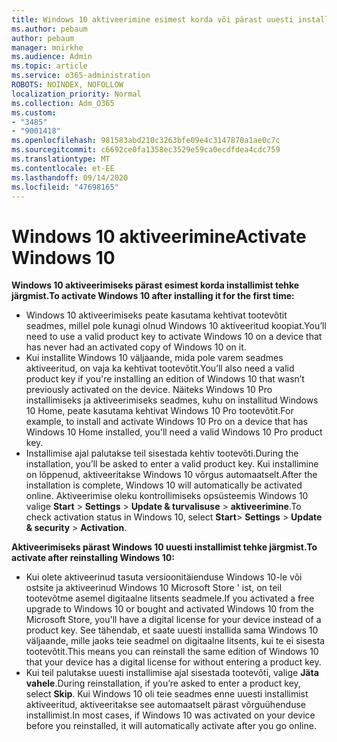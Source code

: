 ```yaml
---
title: Windows 10 aktiveerimine esimest korda või pärast uuesti installimine
ms.author: pebaum
author: pebaum
manager: mnirkhe
ms.audience: Admin
ms.topic: article
ms.service: o365-administration
ROBOTS: NOINDEX, NOFOLLOW
localization_priority: Normal
ms.collection: Adm_O365
ms.custom:
- "3485"
- "9001418"
ms.openlocfilehash: 981583abd210c3263bfe09e4c3147870a1ae0c7c
ms.sourcegitcommit: c6692ce0fa1358ec3529e59ca0ecdfdea4cdc759
ms.translationtype: MT
ms.contentlocale: et-EE
ms.lasthandoff: 09/14/2020
ms.locfileid: "47698165"
---
```

# <a name="activate-windows-10"></a><span data-ttu-id="5b785-102">Windows 10 aktiveerimine</span><span class="sxs-lookup"><span data-stu-id="5b785-102">Activate Windows 10</span></span>

<span data-ttu-id="5b785-103">**Windows 10 aktiveerimiseks pärast esimest korda installimist tehke järgmist.**</span><span class="sxs-lookup"><span data-stu-id="5b785-103">**To activate Windows 10 after installing it for the first time:**</span></span>

- <span data-ttu-id="5b785-104">Windows 10 aktiveerimiseks peate kasutama kehtivat tootevõtit seadmes, millel pole kunagi olnud Windows 10 aktiveeritud koopiat.</span><span class="sxs-lookup"><span data-stu-id="5b785-104">You’ll need to use a valid product key to activate Windows 10 on a device that has never had an activated copy of Windows 10 on it.</span></span>
- <span data-ttu-id="5b785-105">Kui installite Windows 10 väljaande, mida pole varem seadmes aktiveeritud, on vaja ka kehtivat tootevõtit.</span><span class="sxs-lookup"><span data-stu-id="5b785-105">You’ll also need a valid product key if you're installing an edition of Windows 10 that wasn’t previously activated on the device.</span></span> <span data-ttu-id="5b785-106">Näiteks Windows 10 Pro installimiseks ja aktiveerimiseks seadmes, kuhu on installitud Windows 10 Home, peate kasutama kehtivat Windows 10 Pro tootevõtit.</span><span class="sxs-lookup"><span data-stu-id="5b785-106">For example, to install and activate Windows 10 Pro on a device that has Windows 10 Home installed, you'll need a valid Windows 10 Pro product key.</span></span>
- <span data-ttu-id="5b785-107">Installimise ajal palutakse teil sisestada kehtiv tootevõti.</span><span class="sxs-lookup"><span data-stu-id="5b785-107">During the installation, you’ll be asked to enter a valid product key.</span></span> <span data-ttu-id="5b785-108">Kui installimine on lõppenud, aktiveeritakse Windows 10 võrgus automaatselt.</span><span class="sxs-lookup"><span data-stu-id="5b785-108">After the installation is complete, Windows 10 will automatically be activated online.</span></span> <span data-ttu-id="5b785-109">Aktiveerimise oleku kontrollimiseks opsüsteemis Windows 10 valige **Start** >  **Settings**  >  **Update & turvalisuse**  >  **aktiveerimine**.</span><span class="sxs-lookup"><span data-stu-id="5b785-109">To check activation status in Windows 10, select **Start**> **Settings** > **Update & security** > **Activation**.</span></span>

<span data-ttu-id="5b785-110">**Aktiveerimiseks pärast Windows 10 uuesti installimist tehke järgmist.**</span><span class="sxs-lookup"><span data-stu-id="5b785-110">**To activate after reinstalling Windows 10:**</span></span>

- <span data-ttu-id="5b785-111">Kui olete aktiveerinud tasuta versioonitäienduse Windows 10-le või ostsite ja aktiveerinud Windows 10 Microsoft Store ' ist, on teil tootevõtme asemel digitaalne litsents seadmele.</span><span class="sxs-lookup"><span data-stu-id="5b785-111">If you activated a free upgrade to Windows 10 or bought and activated Windows 10 from the Microsoft Store, you'll have a digital license for your device instead of a product key.</span></span> <span data-ttu-id="5b785-112">See tähendab, et saate uuesti installida sama Windows 10 väljaande, mille jaoks teie seadmel on digitaalne litsents, kui te ei sisesta tootevõtit.</span><span class="sxs-lookup"><span data-stu-id="5b785-112">This means you can reinstall the same edition of Windows 10 that your device has a digital license for without entering a product key.</span></span>
- <span data-ttu-id="5b785-113">Kui teil palutakse uuesti installimise ajal sisestada tootevõti, valige **Jäta vahele**.</span><span class="sxs-lookup"><span data-stu-id="5b785-113">During reinstallation, if you’re asked to enter a product key, select **Skip**.</span></span> <span data-ttu-id="5b785-114">Kui Windows 10 oli teie seadmes enne uuesti installimist aktiveeritud, aktiveeritakse see automaatselt pärast võrguühenduse installimist.</span><span class="sxs-lookup"><span data-stu-id="5b785-114">In most cases, if Windows 10 was activated on your device before you reinstalled, it will automatically activate after you go online.</span></span>
